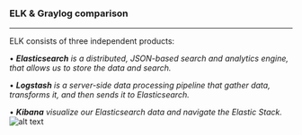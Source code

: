 ### **ELK & Graylog comparison**
--------------------------------
ELK consists of three independent products:

•	***Elasticsearch** is a distributed, JSON-based search and analytics engine, that allows us to  store the data and search.*

•	***Logstash** is a server-side data processing pipeline that gather data, transforms it, and then sends it to Elasticsearch.*

•	***Kibana** visualize our Elasticsearch data and navigate the Elastic Stack.*
![alt text](https://labs.eleks.com/wp-content/uploads/2016/12/14-elastic-stack-1.png)

